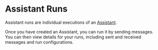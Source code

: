 # Assistant Runs

Assistant runs are individual executions of an [Assistant](./what-are-assistants.md).

Once you have created an Assistant, you can run it by sending messages. You can then view details for your runs, including sent and received messages and run configurations.